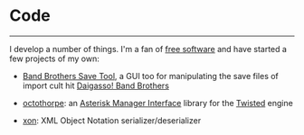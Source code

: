# Code

----

I develop a number of things.  I'm a fan of [free software][1] and have
started a few projects of my own:

* [Band Brothers Save Tool][6], a GUI too for manipulating the save
  files of import cult hit [Daigasso! Band Brothers][7]

* [octothorpe][2]: an [Asterisk Manager Interface][3] library for the
  [Twisted][4] engine

* [xon][5]: XML Object Notation serializer/deserializer

[1]: https://www.gnu.org/philosophy/free-sw.html
[2]: /code/octothorpe/
[3]: https://wiki.asterisk.org/wiki/pages/viewpage.action?pageId=4817239
[4]: https://twistedmatrix.com/
[5]: /code/xon/
[6]: /code/dbbsed/
[7]: http://www.nintendo.co.jp/ds/abbj/

